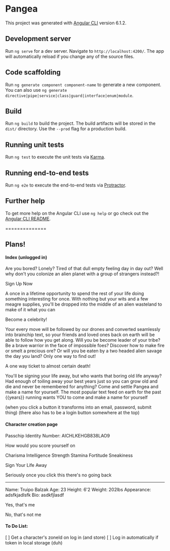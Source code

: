 # Pangea

This project was generated with [Angular CLI](https://github.com/angular/angular-cli) version 6.1.2.

## Development server

Run `ng serve` for a dev server. Navigate to `http://localhost:4200/`. The app will automatically reload if you change any of the source files.

## Code scaffolding

Run `ng generate component component-name` to generate a new component. You can also use `ng generate directive|pipe|service|class|guard|interface|enum|module`.

## Build

Run `ng build` to build the project. The build artifacts will be stored in the `dist/` directory. Use the `--prod` flag for a production build.

## Running unit tests

Run `ng test` to execute the unit tests via [Karma](https://karma-runner.github.io).

## Running end-to-end tests

Run `ng e2e` to execute the end-to-end tests via [Protractor](http://www.protractortest.org/).

## Further help

To get more help on the Angular CLI use `ng help` or go check out the [Angular CLI README](https://github.com/angular/angular-cli/blob/master/README.md).

==============
## Plans!

#### Index (unlogged in)

Are you bored? Lonely? Tired of that dull empty feeling day in day out? Well why don't you colonize an alien planet with a group of strangers instead?!

Sign Up Now

A once in a lifetime opportunity to spend the rest of your life doing something interesting for once. With nothing but your wits and a few meagre supplies, you'll be dropped into the middle of an alien wasteland to make of it what you can

Become a celebrity!

Your every move will be followed by our drones and converted seamlessly into brainchip text, so your friends and loved ones back on earth will be able to follow how you get along. Will you be become leader of your tribe? Be a brave warrior in the face of impossible foes? Discover how to make fire or smelt a precious ore? Or will you be eaten by a two headed alien savage the day you land? Only one way to find out!

A one way ticket to almost certain death!

You'll be signing your life away, but who wants that boring old life anyway? Had enough of toiling away your best years just so you can grow old and die and never be remembered for anything? Come and settle Pangea and make a name for yourself. The most popular text feed on earth for the past {{years}} running wants YOU to come and make a name for yourself

(when you click a button it transforms into an email, password, submit thing)
(there also has to be a login button somewhere at the top)

#### Character creation page

Passchip Identity Number: AICHLKEHGB838LAO9

How would you score yourself on

Charisma
Intelligence
Strength
Stamina
Fortitude
Sneakiness

Sign Your Life Away

Seriously once you click this there's no going back

-----

Name: Truipo Balzak
Age: 23
Height: 6'2
Weight: 202lbs
Appearance: adsfkjadlsfk
Bio: asdkfjlasdf

Yes, that's me

No, that's not me


#### To Do List:

[ ] Get a character's zoneId on log in (and store)
[ ] Log in automatically if token in local storage (duh)

